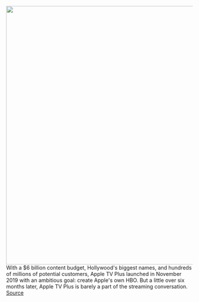 <img src='https://cdn.vox-cdn.com/thumbor/U6k_FKjdLaAz0VyLe4Vo74jZsCY=/0x0:5568x3712/1200x800/filters:focal(1485x1310:2375x2200)/cdn.vox-cdn.com/uploads/chorus_image/image/66826221/1132806365.jpg.0.jpg' width='700px' /><br/>
With a $6 billion content budget, Hollywood's biggest names, and hundreds of millions of potential customers, Apple TV Plus launched in November 2019 with an ambitious goal: create Apple's own HBO. But a little over six months later, Apple TV Plus is barely a part of the streaming conversation.
<a href='https://www.theverge.com/2020/5/21/21262291/apple-tv-plus-morning-show-licensed-movies-netflix-disney-plus-quibi'> Source <a/>